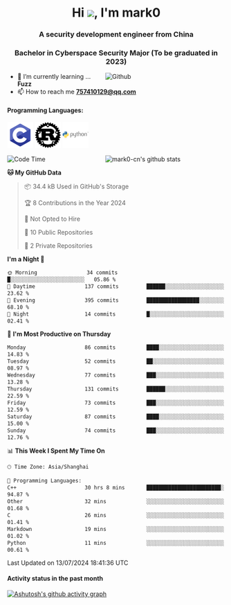<h1 align="center">Hi <img src="https://raw.githubusercontent.com/iampavangandhi/iampavangandhi/master/gifs/Hi.gif" width="30px">, I'm mark0</h1>

<h3 align="center">A security development engineer from China</h3>
<h3 align="center">Bachelor in Cyberspace Security Major (To be graduated in 2023)</h3>

<img width="55%" align="right" alt="Github" src="https://raw.githubusercontent.com/onimur/.github/master/.resources/git-header.svg" />

<!-- - 🔭 I’m currently working on **vKarma Webapp** -->
<!-- - 💬 Ask me about ... **Web Develpoment** -->
<!-- - 😄 Employement ... **Open for intern opportunities** -->
<!-- - ⚡ Fun fact ... **Anime**❤ -->
- 🌱 I’m currently learning ... **Fuzz**
- 📫 How to reach me **757410129@qq.com**
<!-- - 📨 Or reach me **757410129@qq.com** -->

<h4>Programming Languages: </h4>
<p align="left">
 <img style="margin: auto;" src="https://raw.githubusercontent.com/sachinverma53121/sachinverma53121/master/icons/c.png" alt=c width="60" height="60"/>
 <img style="margin: auto;" src="https://raw.githubusercontent.com/mark0-cn/blog_img/master/img/202309031232124.png" alt=cplusplus width="60" height="60"/>
 <img style="margin: auto;" src="https://raw.githubusercontent.com/sachinverma53121/sachinverma53121/master/icons/python.png" alt=python width="60" height="60"/>
</p>


<img width="55%" align="right" alt="mark0-cn's github stats" src="https://github-readme-stats.vercel.app/api?username=mark0-cn&show_icons=true&hide_border=true" />

<!--START_SECTION:waka-->
![Code Time](http://img.shields.io/badge/Code%20Time-2%2C280%20hrs%2049%20mins-blue)

**🐱 My GitHub Data** 

> 📦 34.4 kB Used in GitHub's Storage 
 > 
> 🏆 8 Contributions in the Year 2024
 > 
> 🚫 Not Opted to Hire
 > 
> 📜 10 Public Repositories 
 > 
> 🔑 2 Private Repositories 
 > 
**I'm a Night 🦉** 

```text
🌞 Morning                34 commits          █░░░░░░░░░░░░░░░░░░░░░░░░   05.86 % 
🌆 Daytime                137 commits         ██████░░░░░░░░░░░░░░░░░░░   23.62 % 
🌃 Evening                395 commits         █████████████████░░░░░░░░   68.10 % 
🌙 Night                  14 commits          █░░░░░░░░░░░░░░░░░░░░░░░░   02.41 % 
```
📅 **I'm Most Productive on Thursday** 

```text
Monday                   86 commits          ████░░░░░░░░░░░░░░░░░░░░░   14.83 % 
Tuesday                  52 commits          ██░░░░░░░░░░░░░░░░░░░░░░░   08.97 % 
Wednesday                77 commits          ███░░░░░░░░░░░░░░░░░░░░░░   13.28 % 
Thursday                 131 commits         ██████░░░░░░░░░░░░░░░░░░░   22.59 % 
Friday                   73 commits          ███░░░░░░░░░░░░░░░░░░░░░░   12.59 % 
Saturday                 87 commits          ████░░░░░░░░░░░░░░░░░░░░░   15.00 % 
Sunday                   74 commits          ███░░░░░░░░░░░░░░░░░░░░░░   12.76 % 
```


📊 **This Week I Spent My Time On** 

```text
🕑︎ Time Zone: Asia/Shanghai

💬 Programming Languages: 
C++                      30 hrs 8 mins       ████████████████████████░   94.87 % 
Other                    32 mins             ░░░░░░░░░░░░░░░░░░░░░░░░░   01.68 % 
C                        26 mins             ░░░░░░░░░░░░░░░░░░░░░░░░░   01.41 % 
Markdown                 19 mins             ░░░░░░░░░░░░░░░░░░░░░░░░░   01.02 % 
Python                   11 mins             ░░░░░░░░░░░░░░░░░░░░░░░░░   00.61 % 
```


 Last Updated on 13/07/2024 18:41:36 UTC
<!--END_SECTION:waka-->

<h4>Activity status in the past month</h4>

[![Ashutosh's github activity graph](https://github-readme-activity-graph.vercel.app/graph?username=mark0-cn&theme=dracula)](https://github.com/ashutosh00710/github-readme-activity-graph)

<!--
**mark0-cn/mark0-cn** is a ✨ _special_ ✨ repository because its `README.md` (this file) appears on your GitHub profile.

Here are some ideas to get you started:

- 🔭 I’m currently working on ...
- 🌱 I’m currently learning ...
- 👯 I’m looking to collaborate on ...
- 🤔 I’m looking for help with ...
- 💬 Ask me about ...
- 📫 How to reach me: ...
- 😄 Pronouns: ...
- ⚡ Fun fact: ...
-->
